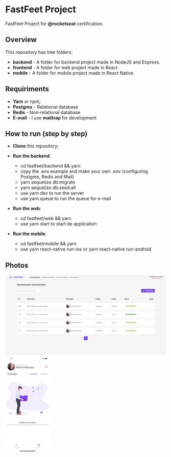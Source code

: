 # FastFeet Project

FastFeet Project for **@rocketseat** certification.

## Overview

This repository has tree folders:

- **backend** - A folder for backend project made in NodeJS and Express.
- **frontend** - A folder for web project made in React.
- **mobile** - A folder for mobile project made in React Native.

## Requiriments

- **Yarn** or npm;
- **Postgres** - Relational database
- **Redis** - Non-relational database
- **E-mail** - I use **mailtrap** for development

## How to run (step by step)

- **Clone** this repository;
- **Run the backend**:

  - cd fastfeet/backend && yarn
  - copy the .env.example and make your own .env (configuring Postgres, Redis and Mail)
  - yarn sequelize db:migrate
  - yarn sequelize db:seed:all
  - use yarn dev to run the server
  - use yarn queue to run the queue for e-mail

- **Run the web**:

  - cd fastfeet/web && yarn
  - use yarn start to start de application

- **Run the mobile**:
  - cd fastfeet/mobile && yarn
  - use yarn react-native run-ios or yarn react-native run-android

## Photos

<img src="backend/src/assets/web.png" alt="web"/>
<img src="backend/src/assets/mobile.png" alt="mobile" />
